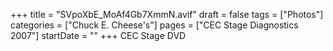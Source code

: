 +++
title = "SVpoXbE_MoAf4Gb7XmmN.avif"
draft = false
tags = ["Photos"]
categories = ["Chuck E. Cheese's"]
pages = ["CEC Stage Diagnostics 2007"]
startDate = ""
+++
CEC Stage DVD
